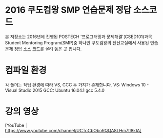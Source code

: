 # 2016 쿠도컴왕 SMP 연습문제 정답 소스코드
본 저장소는 2016년에 진행된 POSTECH '프로그래밍과 문제해결'(CSED101)과목 Student Mentoring Program(SMP)중 하나인
쿠도컴왕의 전산교실에서 사용된 연습문제 정답 소스 코드를 올려 놓은 곳 입니다.

# 컴파일 환경
각 폴더는 작업 환경에 따라 VS, GCC 두 가지가 존재합니다.
VS: Windows 10 - Visual Studio 2015
GCC: Ubuntu 16.04.1 gcc 5.4.0

# 강의 영상
[YouTube | https://www.youtube.com/channel/UCToCbOboRQQA8LHm7tl8kIA]